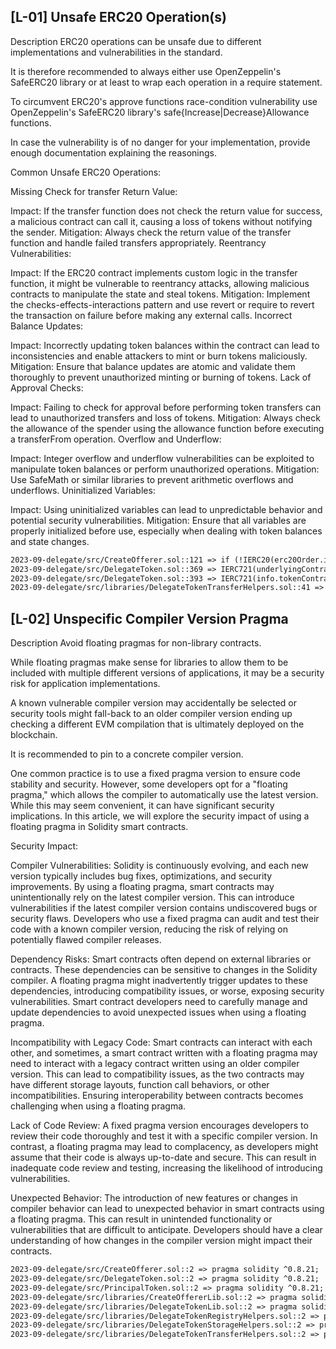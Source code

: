 ## [L-01]  Unsafe ERC20 Operation(s)
Description
ERC20 operations can be unsafe due to different implementations and vulnerabilities in the standard.

It is therefore recommended to always either use OpenZeppelin's SafeERC20 library or at least to wrap each operation in a require statement.

To circumvent ERC20's approve functions race-condition vulnerability use OpenZeppelin's SafeERC20 library's safe{Increase|Decrease}Allowance functions.

In case the vulnerability is of no danger for your implementation, provide enough documentation explaining the reasonings.

Common Unsafe ERC20 Operations:

Missing Check for transfer Return Value:

Impact: If the transfer function does not check the return value for success, a malicious contract can call it, causing a loss of tokens without notifying the sender.
Mitigation: Always check the return value of the transfer function and handle failed transfers appropriately.
Reentrancy Vulnerabilities:

Impact: If the ERC20 contract implements custom logic in the transfer function, it might be vulnerable to reentrancy attacks, allowing malicious contracts to manipulate the state and steal tokens.
Mitigation: Implement the checks-effects-interactions pattern and use revert or require to revert the transaction on failure before making any external calls.
Incorrect Balance Updates:

Impact: Incorrectly updating token balances within the contract can lead to inconsistencies and enable attackers to mint or burn tokens maliciously.
Mitigation: Ensure that balance updates are atomic and validate them thoroughly to prevent unauthorized minting or burning of tokens.
Lack of Approval Checks:

Impact: Failing to check for approval before performing token transfers can lead to unauthorized transfers and loss of tokens.
Mitigation: Always check the allowance of the spender using the allowance function before executing a transferFrom operation.
Overflow and Underflow:

Impact: Integer overflow and underflow vulnerabilities can be exploited to manipulate token balances or perform unauthorized operations.
Mitigation: Use SafeMath or similar libraries to prevent arithmetic overflows and underflows.
Uninitialized Variables:

Impact: Using uninitialized variables can lead to unpredictable behavior and potential security vulnerabilities.
Mitigation: Ensure that all variables are properly initialized before use, especially when dealing with token balances and state changes.
```txt
2023-09-delegate/src/CreateOfferer.sol::121 => if (!IERC20(erc20Order.info.tokenContract).approve(address(delegateToken), erc20Order.amount)) {
2023-09-delegate/src/DelegateToken.sol::369 => IERC721(underlyingContract).transferFrom(address(this), msg.sender, erc721UnderlyingTokenId);
2023-09-delegate/src/DelegateToken.sol::393 => IERC721(info.tokenContract).transferFrom(address(this), info.receiver, info.tokenId);
2023-09-delegate/src/libraries/DelegateTokenTransferHelpers.sol::41 => IERC721(underlyingContract).transferFrom(msg.sender, address(this), underlyingTokenId);
```
## [L-02] Unspecific Compiler Version Pragma
Description
Avoid floating pragmas for non-library contracts.

While floating pragmas make sense for libraries to allow them to be included with multiple different versions of applications, it may be a security risk for application implementations.

A known vulnerable compiler version may accidentally be selected or security tools might fall-back to an older compiler version ending up checking a different EVM compilation that is ultimately deployed on the blockchain.

It is recommended to pin to a concrete compiler version.

One common practice is to use a fixed pragma version to ensure code stability and security. However, some developers opt for a "floating pragma," which allows the compiler to automatically use the latest version. While this may seem convenient, it can have significant security implications. In this article, we will explore the security impact of using a floating pragma in Solidity smart contracts.

Security Impact:

Compiler Vulnerabilities: Solidity is continuously evolving, and each new version typically includes bug fixes, optimizations, and security improvements. By using a floating pragma, smart contracts may unintentionally rely on the latest compiler version. This can introduce vulnerabilities if the latest compiler version contains undiscovered bugs or security flaws. Developers who use a fixed pragma can audit and test their code with a known compiler version, reducing the risk of relying on potentially flawed compiler releases.

Dependency Risks: Smart contracts often depend on external libraries or contracts. These dependencies can be sensitive to changes in the Solidity compiler. A floating pragma might inadvertently trigger updates to these dependencies, introducing compatibility issues, or worse, exposing security vulnerabilities. Smart contract developers need to carefully manage and update dependencies to avoid unexpected issues when using a floating pragma.

Incompatibility with Legacy Code: Smart contracts can interact with each other, and sometimes, a smart contract written with a floating pragma may need to interact with a legacy contract written using an older compiler version. This can lead to compatibility issues, as the two contracts may have different storage layouts, function call behaviors, or other incompatibilities. Ensuring interoperability between contracts becomes challenging when using a floating pragma.

Lack of Code Review: A fixed pragma version encourages developers to review their code thoroughly and test it with a specific compiler version. In contrast, a floating pragma may lead to complacency, as developers might assume that their code is always up-to-date and secure. This can result in inadequate code review and testing, increasing the likelihood of introducing vulnerabilities.

Unexpected Behavior: The introduction of new features or changes in compiler behavior can lead to unexpected behavior in smart contracts using a floating pragma. This can result in unintended functionality or vulnerabilities that are difficult to anticipate. Developers should have a clear understanding of how changes in the compiler version might impact their contracts.
```txt
2023-09-delegate/src/CreateOfferer.sol::2 => pragma solidity ^0.8.21;
2023-09-delegate/src/DelegateToken.sol::2 => pragma solidity ^0.8.21;
2023-09-delegate/src/PrincipalToken.sol::2 => pragma solidity ^0.8.21;
2023-09-delegate/src/libraries/CreateOffererLib.sol::2 => pragma solidity ^0.8.4;
2023-09-delegate/src/libraries/DelegateTokenLib.sol::2 => pragma solidity ^0.8.4;
2023-09-delegate/src/libraries/DelegateTokenRegistryHelpers.sol::2 => pragma solidity ^0.8.4;
2023-09-delegate/src/libraries/DelegateTokenStorageHelpers.sol::2 => pragma solidity ^0.8.4;
2023-09-delegate/src/libraries/DelegateTokenTransferHelpers.sol::2 => pragma solidity ^0.8.4;
```